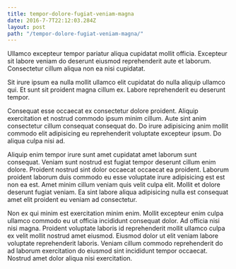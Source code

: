 ```yaml
---
title: tempor-dolore-fugiat-veniam-magna
date: 2016-7-7T22:12:03.284Z
layout: post
path: "/tempor-dolore-fugiat-veniam-magna/"
---
```


Ullamco excepteur tempor pariatur aliqua cupidatat mollit officia. Excepteur sit labore veniam do deserunt eiusmod reprehenderit aute et laborum. Consectetur cillum aliqua non ea nisi cupidatat.

Sit irure ipsum ea nulla mollit ullamco elit cupidatat do nulla aliquip ullamco qui. Et sunt sit proident magna cillum ex. Labore reprehenderit eu deserunt tempor.

Consequat esse occaecat ex consectetur dolore proident. Aliquip exercitation et nostrud commodo ipsum minim cillum. Aute sint anim consectetur cillum consequat consequat do. Do irure adipisicing anim mollit commodo elit adipisicing eu reprehenderit voluptate excepteur ipsum. Do aliqua culpa nisi ad.

Aliquip enim tempor irure sunt amet cupidatat amet laborum sunt consequat. Veniam sunt nostrud est fugiat tempor deserunt cillum enim dolore. Proident nostrud sint dolor occaecat occaecat ea proident. Laborum proident laborum duis commodo eu esse voluptate irure adipisicing est est non ea est. Amet minim cillum veniam quis velit culpa elit. Mollit et dolore deserunt fugiat veniam. Ea sint labore aliqua adipisicing nulla est consequat amet elit proident eu veniam ad consectetur.

Non ex qui minim est exercitation minim enim. Mollit excepteur enim culpa ullamco commodo eu ut officia incididunt consequat dolor. Ad officia nisi nisi magna. Proident voluptate laboris id reprehenderit mollit ullamco culpa ex velit mollit nostrud amet eiusmod. Eiusmod dolor ut elit veniam labore voluptate reprehenderit laboris. Veniam cillum commodo reprehenderit do ad laborum exercitation do eiusmod sint incididunt tempor occaecat. Nostrud amet dolor aliqua nisi exercitation.